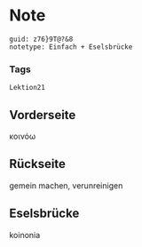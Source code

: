 # Note
```
guid: z76}9T@?&8
notetype: Einfach + Eselsbrücke
```

### Tags
```
Lektion21
```

## Vorderseite
κοινόω

## Rückseite
gemein machen, verunreinigen

## Eselsbrücke
koinonia
